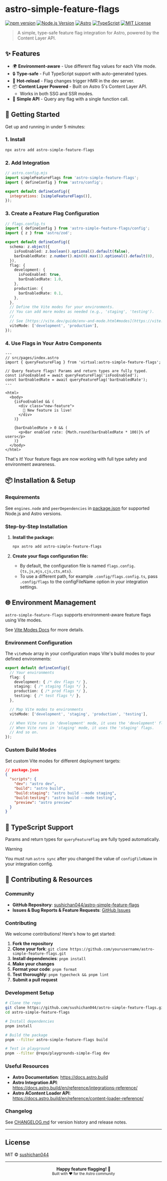 # astro-simple-feature-flags

[![npm version](https://badge.fury.io/js/astro-simple-feature-flags.svg)](https://badge.fury.io/js/astro-simple-feature-flags)
[![Node.js Version](https://img.shields.io/node/v/astro-simple-feature-flags.svg)](https://nodejs.org/)
[![Astro](https://img.shields.io/badge/astro-5.0+-orange.svg)](https://astro.build/)
[![TypeScript](https://img.shields.io/badge/typescript-ready-blue.svg)](https://www.typescriptlang.org/)
[![MIT License](https://img.shields.io/badge/license-MIT-green.svg)](https://opensource.org/licenses/MIT)

> A simple, type-safe feature flag integration for Astro, powered by the Content Layer API.

## ✨ Features

- 🌍 **Environment-aware** - Use different flag values for each Vite mode.
- 🔒 **Type-safe** - Full TypeScript support with auto-generated types.
- 🔄 **Hot-reload** - Flag changes trigger HMR in the dev server.
- 📦 **Content Layer Powered** - Built on Astro 5's Content Layer API.
  - Works in both SSG and SSR modes.
- 🎯 **Simple API** - Query any flag with a single function call.

## 🚀 Getting Started

Get up and running in under 5 minutes:

### 1. Install

```bash
npx astro add astro-simple-feature-flags
```

### 2. Add Integration

```js
// astro.config.mjs
import simpleFeatureFlags from 'astro-simple-feature-flags';
import { defineConfig } from 'astro/config';

export default defineConfig({
  integrations: [simpleFeatureFlags()],
});
```

### 3. Create a Feature Flag Configuration

```ts
// flags.config.ts
import { defineConfig } from 'astro-simple-feature-flags/config';
import { z } from 'astro/zod';

export default defineConfig({
  schema: z.object({
    isFooEnabled: z.boolean().optional().default(false),
    barEnabledRate: z.number().min(0).max(1).optional().default(0),
  }),
  flag: {
    development: {
      isFooEnabled: true,
      barEnabledRate: 1.0,
    },
    production: {
      barEnabledRate: 0.1,
    },
  },
  // Define the Vite modes for your environments.
  // You can add more modes as needed (e.g., 'staging', 'testing').
  //
  // See [https://vite.dev/guide/env-and-mode.html#modes](https://vite.dev/guide/env-and-mode.html#modes) for detailed information about Vite modes.
  viteMode: ['development', 'production'],
});
```

### 4. Use Flags in Your Astro Components

```astro
---
// src/pages/index.astro
import { queryFeatureFlag } from 'virtual:astro-simple-feature-flags';

// Query feature flags! Params and return types are fully typed.
const isFooEnabled = await queryFeatureFlag('isFooEnabled');
const barEnabledRate = await queryFeatureFlag('barEnabledRate');
---

<html>
  <body>
    {isFooEnabled && (
      <div class="new-feature">
        🎉 New feature is live!
      </div>
    )}

    {barEnabledRate > 0 && (
      <p>Bar enabled rate: {Math.round(barEnabledRate * 100)}% of users</p>
    )}
  </body>
</html>
```

That's it! Your feature flags are now working with full type safety and environment awareness.

## 📦 Installation & Setup

### Requirements

See `engines.node` and `peerDependencies` in [package.json](./package.json) for supported Node.js and Astro versions.

### Step-by-Step Installation

1. **Install the package:**

   ```bash
   npx astro add astro-simple-feature-flags
   ```

2. **Create your flags configuration file:**

    - By default, the configuration file is named `flags.config.{ts,js,mjs,cjs,cts,mts}`.
    - To use a different path, for example `.config/flags.config.ts`, pass `.config/flags` to the configFileName option in your integration settings.

## 🌐 Environment Management

`astro-simple-feature-flags` supports environment-aware feature flags using Vite modes.

See [Vite Modes Docs](https://vite.dev/guide/env-and-mode.html#modes) for more details.

### Environment Configuration

The `viteMode` array in your configuration maps Vite's build modes to your defined environments:

```ts
export default defineConfig({
  // Your environments
  flag: {
    development: { /* dev flags */ },
    staging: { /* staging flags */ },
    production: { /* prod flags */ },
    testing: { /* test flags */ },
  },

  // Map Vite modes to environments
  viteMode: ['development', 'staging', 'production', 'testing'],

  // When Vite runs in 'development' mode, it uses the 'development' flags.
  // When Vite runs in 'staging' mode, it uses the 'staging' flags.
  // And so on.
});
```

### Custom Build Modes

Set custom Vite modes for different deployment targets:

```json
// package.json
{
  "scripts": {
    "dev": "astro dev",
    "build": "astro build",
    "build:staging": "astro build --mode staging",
    "build:testing": "astro build --mode testing",
    "preview": "astro preview"
  }
}
```

## 🔷 TypeScript Support

Params and return types for `queryFeatureFlag` are fully typed automatically.

> [!WARNING]
> You must run `astro sync` after you changed the value of `configFileName` in your integration config.

## 🤝 Contributing & Resources

### Community

- **GitHub Repository**: [sushichan044/astro-simple-feature-flags](https://github.com/sushichan044/astro-simple-feature-flags)
- **Issues & Bug Reports & Feature Requests**: [GitHub Issues](https://github.com/sushichan044/astro-simple-feature-flags/issues)

### Contributing

We welcome contributions! Here's how to get started:

1. **Fork the repository**
2. **Clone your fork**: `git clone https://github.com/yourusername/astro-simple-feature-flags.git`
3. **Install dependencies**: `pnpm install`
4. **Make your changes**
5. **Format your code**: `pnpm format`
6. **Test thoroughly**: `pnpm typecheck && pnpm lint`
7. **Submit a pull request**

### Development Setup

```bash
# Clone the repo
git clone https://github.com/sushichan044/astro-simple-feature-flags.git
cd astro-simple-feature-flags

# Install dependencies
pnpm install

# Build the package
pnpm --filter astro-simple-feature-flags build

# Test in playground
pnpm --filter @repo/playgrounds-simple-flag dev
```

### Useful Resources

- **Astro Documentation**: <https://docs.astro.build>
- **Astro Integration API**: <https://docs.astro.build/en/reference/integrations-reference/>
- **Astro AContent Loader API**: <https://docs.astro.build/en/reference/content-loader-reference/>

### Changelog

See [CHANGELOG.md](./CHANGELOG.md) for version history and release notes.

---

## License

MIT © [sushichan044](https://github.com/sushichan044)

---

<div align="center">
  <strong>Happy feature flagging! 🚀</strong>
  <br>
  <sub>Built with ❤️ for the Astro community</sub>
</div>
